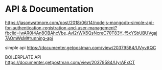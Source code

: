 # API & Documentation

https://jasonwatmore.com/post/2018/06/14/nodejs-mongodb-simple-api-for-authentication-registration-and-user-management?fbclid=IwAR0I4An8OBAhcVbe_AvI2rWX6QsNcreC70T83Y_f5xYSbUBUVgaj7AOmWsM#running-api

simple api
https://documenter.getpostman.com/view/20379584/UVyvttQC

BOILERPLATE API
https://documenter.getpostman.com/view/20379584/UyrAFxCT
